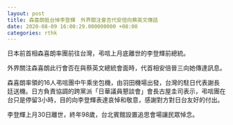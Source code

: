 ```yaml
---
layout: post
title: 森喜朗抵台悼李登輝　外界關注會否代安倍向蔡英文傳話
date: 2020-08-09 16:00:29.000000000 +08:00
categories: rthk
---
```


日本前首相森喜朗率團前往台灣，弔唁上月底離世的李登輝前總統。

外界關注森喜朗此行會否在與蔡英文總統會面時，代首相安倍晉三向她傳達訊息。

森喜朗率領的16人弔唁團中午乘坐包機，由羽田機場出發，台灣的駐日代表謝長廷送機。日方負責協調的跨黨派「日華議員懇談會」會長古屋圭司表示，弔唁團在台只是停留3小時，目的向李登輝表達哀悼和敬意，感謝對方對日台友好的付出。

李登輝上月30日離世，終年98歲，台北賓館設置追思會場讓民眾悼念。
